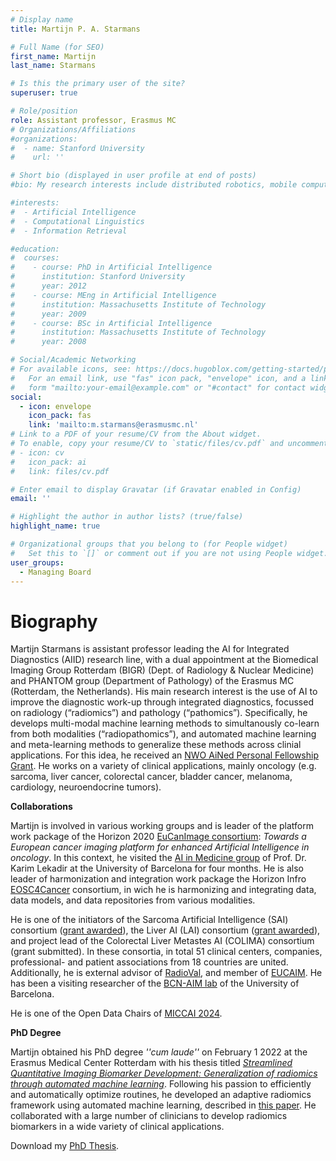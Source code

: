 ```yaml
---
# Display name
title: Martijn P. A. Starmans

# Full Name (for SEO)
first_name: Martijn
last_name: Starmans

# Is this the primary user of the site?
superuser: true

# Role/position
role: Assistant professor, Erasmus MC
# Organizations/Affiliations
#organizations:
#  - name: Stanford University
#    url: ''

# Short bio (displayed in user profile at end of posts)
#bio: My research interests include distributed robotics, mobile computing and programmable matter.

#interests:
#  - Artificial Intelligence
#  - Computational Linguistics
#  - Information Retrieval

#education:
#  courses:
#    - course: PhD in Artificial Intelligence
#      institution: Stanford University
#      year: 2012
#    - course: MEng in Artificial Intelligence
#      institution: Massachusetts Institute of Technology
#      year: 2009
#    - course: BSc in Artificial Intelligence
#      institution: Massachusetts Institute of Technology
#      year: 2008

# Social/Academic Networking
# For available icons, see: https://docs.hugoblox.com/getting-started/page-builder/#icons
#   For an email link, use "fas" icon pack, "envelope" icon, and a link in the
#   form "mailto:your-email@example.com" or "#contact" for contact widget.
social:
  - icon: envelope
    icon_pack: fas
    link: 'mailto:m.starmans@erasmusmc.nl'
# Link to a PDF of your resume/CV from the About widget.
# To enable, copy your resume/CV to `static/files/cv.pdf` and uncomment the lines below.
# - icon: cv
#   icon_pack: ai
#   link: files/cv.pdf

# Enter email to display Gravatar (if Gravatar enabled in Config)
email: ''

# Highlight the author in author lists? (true/false)
highlight_name: true

# Organizational groups that you belong to (for People widget)
#   Set this to `[]` or comment out if you are not using People widget.
user_groups:
  - Managing Board
---
```

# Biography
Martijn Starmans is assistant professor leading the AI for Integrated Diagnostics (AIID) research line, with a dual appointment at the Biomedical Imaging Group Rotterdam (BIGR) (Dept. of Radiology & Nuclear Medicine) and PHANTOM group (Department of Pathology) of the Erasmus MC (Rotterdam, the Netherlands). His main research interest is the use of AI to improve the diagnostic work-up through integrated diagnostics, focussed on radiology (“radiomics”) and pathology (“pathomics”). Specifically, he develops multi-modal machine learning methods to simultanously co-learn from both modalities (“radiopathomics”), and automated machine learning and meta-learning methods to generalize these methods across clinial applications. For this idea, he received an [NWO AiNed Personal Fellowship Grant](https://www.nwo.nl/en/news/ained-fellowship-grant-for-dr-ir-martijn-p-a-starmans). He works on a variety of clinical applications, mainly oncology (e.g. sarcoma, liver cancer, colorectal cancer, bladder cancer, melanoma, cardiology, neuroendocrine tumors).

**Collaborations**

Martijn is involved in various working groups and is leader of the platform work package of the Horizon 2020 [EuCanImage consortium](https://eucanimage.eu/): *Towards a European cancer imaging platform for enhanced Artificial Intelligence in oncology*. In this context, he visited the [AI in Medicine group](https://www.bcn-aim.org/) of Prof. Dr. Karim Lekadir at the University of Barcelona for four months. He is also leader of harmonization and integration work package the Horizon Infro [EOSC4Cancer](https://EOSC4Cancer.eu/) consortium, in wich he is harmonizing and integrating data, data models, and data repositories from various modalities.

He is one of the initiators of the Sarcoma Artificial Intelligence (SAI) consortium ([grant awarded](https://www.hanarthfonds.nl/en/stefan-klein)), the Liver AI (LAI) consortium ([grant awarded](https://www.nwo.nl/en/news/seven-application-oriented-projects-can-start-through-open-technology-programme)), and project lead of the Colorectal Liver Metastes AI (COLIMA) consortium (grant submitted). In these consortia, in total 51 clinical centers, companies, professional- and patient associations from 18 countries are united. Additionally, he is external advisor of [RadioVal](https://radioval.eu/), and member of [EUCAIM](https://EUCAIM.eu/). He has been a visiting researcher of the [BCN-AIM lab](https://www.bcn-aim.org/) of the University of Barcelona.

He is one of the Open Data Chairs of [MICCAI 2024](https://conferences.miccai.org/2024/en/).

**PhD Degree**

Martijn obtained his PhD degree *''cum laude''* on February 1 2022 at the Erasmus Medical Center Rotterdam with his thesis titled *[Streamlined Quantitative Imaging Biomarker Development: Generalization of radiomics through automated machine learning](https://repub.eur.nl/pub/137089/thesis-MPA-Starmans-embargo-version-61c5831509bd6.pdf)*. Following his passion to efficiently and automatically optimize routines, he developed an adaptive radiomics framework using automated machine learning, described in [this paper](https://arxiv.org/pdf/2108.08618.pdf). He collaborated with a large number of clinicians to develop radiomics biomarkers in a wide variety of clinical applications.

Download my [PhD Thesis](https://repub.eur.nl/pub/137089).